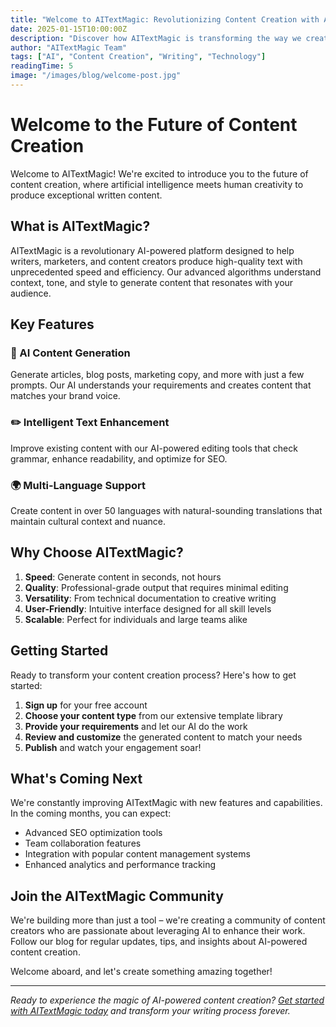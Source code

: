 ```yaml
---
title: "Welcome to AITextMagic: Revolutionizing Content Creation with AI"
date: 2025-01-15T10:00:00Z
description: "Discover how AITextMagic is transforming the way we create, edit, and optimize content using cutting-edge artificial intelligence technology."
author: "AITextMagic Team"
tags: ["AI", "Content Creation", "Writing", "Technology"]
readingTime: 5
image: "/images/blog/welcome-post.jpg"
---
```


# Welcome to the Future of Content Creation

Welcome to AITextMagic! We're excited to introduce you to the future of content creation, where artificial intelligence meets human creativity to produce exceptional written content.

## What is AITextMagic?

AITextMagic is a revolutionary AI-powered platform designed to help writers, marketers, and content creators produce high-quality text with unprecedented speed and efficiency. Our advanced algorithms understand context, tone, and style to generate content that resonates with your audience.

## Key Features

### 🤖 AI Content Generation
Generate articles, blog posts, marketing copy, and more with just a few prompts. Our AI understands your requirements and creates content that matches your brand voice.

### ✏️ Intelligent Text Enhancement
Improve existing content with our AI-powered editing tools that check grammar, enhance readability, and optimize for SEO.

### 🌍 Multi-Language Support
Create content in over 50 languages with natural-sounding translations that maintain cultural context and nuance.

## Why Choose AITextMagic?

1. **Speed**: Generate content in seconds, not hours
2. **Quality**: Professional-grade output that requires minimal editing
3. **Versatility**: From technical documentation to creative writing
4. **User-Friendly**: Intuitive interface designed for all skill levels
5. **Scalable**: Perfect for individuals and large teams alike

## Getting Started

Ready to transform your content creation process? Here's how to get started:

1. **Sign up** for your free account
2. **Choose your content type** from our extensive template library
3. **Provide your requirements** and let our AI do the work
4. **Review and customize** the generated content to match your needs
5. **Publish** and watch your engagement soar!

## What's Coming Next

We're constantly improving AITextMagic with new features and capabilities. In the coming months, you can expect:

- Advanced SEO optimization tools
- Team collaboration features
- Integration with popular content management systems
- Enhanced analytics and performance tracking

## Join the AITextMagic Community

We're building more than just a tool – we're creating a community of content creators who are passionate about leveraging AI to enhance their work. Follow our blog for regular updates, tips, and insights about AI-powered content creation.

Welcome aboard, and let's create something amazing together!

---

*Ready to experience the magic of AI-powered content creation? [Get started with AITextMagic today](/contact/) and transform your writing process forever.*